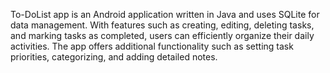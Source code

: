 To-DoList app is an Android application written in Java and uses SQLite for data management. With features such as creating, editing, deleting tasks, and marking tasks as completed, users can efficiently organize their daily activities. The app offers additional functionality such as setting task priorities, categorizing, and adding detailed notes.
